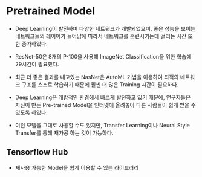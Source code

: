# Pretrained Model

- Deep Learning이 발전하며 다양한 네트워크가 개발되었으며, 좋은 성능을 보이는 네트워크들의 레이어가 늘어남에 따라서 네트워크를 훈련시키는데 걸리는 시간 또한 증가하였다.

- ResNet-50은 8개의 P-100을 사용해 ImageNet Classification을 위한 학습에 29시간이 필요했다.

- 최근 더 좋은 결과를 내고있는 NasNet은 AutoML 기법을 이용하여 최적의 네트워크 구조를 스스로 학습하기 때문에 훨씬 더 많은 Training 시간이 필요하다.

- Deep Learning은 개방적인 환경에서 빠르게 발전하고 있기 때문에, 연구자들은 자신이 만든 Pre-trained Model을 인터넷에 올려놓아 다른 사람들이 쉽게 받을 수 있도록 하였다.

- 이런 모델을 그대로 사용할 수도 있지만, Transfer Learning이나 Neural Style Transfer를 통해 재가공 하는 것이 가능하다.

## Tensorflow Hub

- 재사용 가능한 Model을 쉽게 이용할 수 있는 라이브러리